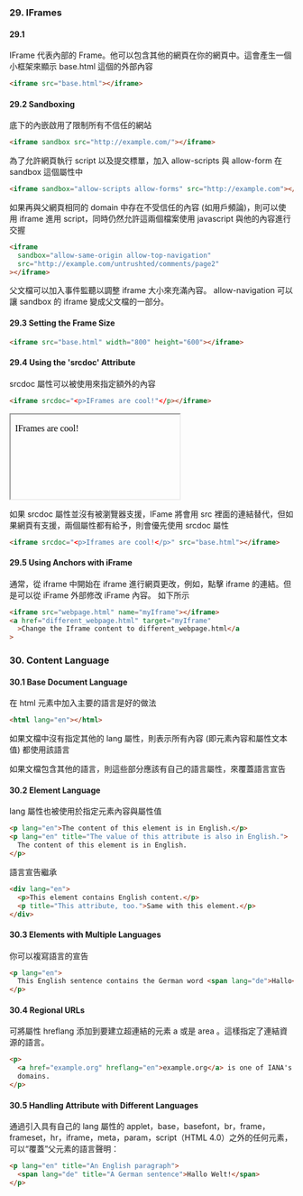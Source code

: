 ### 29. IFrames

#### 29.1

IFrame 代表內部的 Frame。他可以包含其他的網頁在你的網頁中。這會產生一個小框架來顯示 base.html 這個的外部內容

```html
<iframe src="base.html"></iframe>
```

#### 29.2 Sandboxing

底下的內嵌啟用了限制所有不信任的網站

```html
<iframe sandbox src="http://example.com/"></iframe>
```

為了允許網頁執行 script 以及提交標單，加入 allow-scripts 與 allow-form 在 sandbox 這個屬性中

```html
<iframe sandbox="allow-scripts allow-forms" src="http://example.com"></iframe>
```

如果再與父網頁相同的 domain 中存在不受信任的內容 (如用戶頻論)，則可以使用 iframe 進用 script，同時仍然允許這兩個檔案使用 javascript 與他的內容進行交握

```html
<iframe
  sandbox="allow-same-origin allow-top-navigation"
  src="http://example.com/untrushted/comments/page2"
></iframe>
```

父文檔可以加入事件監聽以調整 iframe 大小來充滿內容。 allow-navigation 可以讓 sandbox 的 iframe 變成父文檔的一部分。

#### 29.3 Setting the Frame Size

```html
<iframe src="base.html" width="800" height="600"></iframe>
```

#### 29.4 Using the 'srcdoc' Attribute

srcdoc 屬性可以被使用來指定額外的內容

```html
<iframe srcdoc="<p>IFrames are cool!"</p></iframe>
```

<iframe srcdoc="<p>IFrames are cool!"</p></iframe>

如果 srcdoc 屬性並沒有被瀏覽器支援，IFame 將會用 src 裡面的連結替代，但如果網頁有支援，兩個屬性都有給予，則會優先使用 srcdoc 屬性

```html
<iframe srcdoc="<p>Iframes are cool!</p>" src="base.html"></iframe>
```

#### 29.5 Using Anchors with iFrame

通常，從 iframe 中開始在 iframe 進行網頁更改，例如，點擊 iframe 的連結。但是可以從 iFrame 外部修改 iFrame 內容。
如下所示

```html
<iframe src="webpage.html" name="myIframe"></iframe>
<a href="different_webpage.html" target="myIframe"
  >Change the Iframe content to different_webpage.html</a
>
```

### 30. Content Language

#### 30.1 Base Document Language

在 html 元素中加入主要的語言是好的做法

```html
<html lang="en"></html>
```

如果文檔中沒有指定其他的 lang 屬性，則表示所有內容 (即元素內容和屬性文本值) 都使用該語言

如果文檔包含其他的語言，則這些部分應該有自己的語言屬性，來覆蓋語言宣告

#### 30.2 Element Language

lang 屬性也被使用於指定元素內容與屬性值

```html
<p lang="en">The content of this element is in English.</p>
<p lang="en" title="The value of this attribute is also in English.">
  The content of this element is in English.
</p>
```

語言宣告繼承

```html
<div lang="en">
  <p>This element contains English content.</p>
  <p title="This attribute, too.">Same with this element.</p>
</div>
```

#### 30.3 Elements with Multiple Languages

你可以複寫語言的宣告

```html
<p lang="en">
  This English sentence contains the German word <span lang="de">Hallo</span>.
</p>
```

#### 30.4 Regional URLs

可將屬性 hreflang 添加到要建立超連結的元素 a 或是 area 。這樣指定了連結資源的語言。

```html
<p>
  <a href="example.org" hreflang="en">example.org</a> is one of IANA's example
  domains.
</p>
```

#### 30.5 Handling Attribute with Different Languages

通過引入具有自己的 lang 屬性的 applet，base，basefont，br，frame，frameset，hr，iframe，meta，param，script（HTML 4.0）之外的任何元素，可以“覆蓋”父元素的語言聲明：

```html
<p lang="en" title="An English paragraph">
  <span lang="de" title="A German sentence">Hallo Welt!</span>
</p>
```
